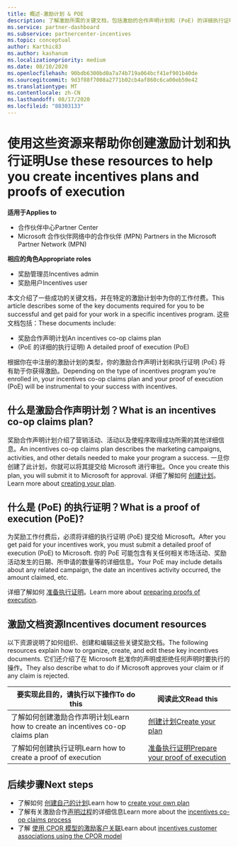 ```yaml
---
title: 概述-激励计划 & POE
description: 了解激励所需的关键文档，包括激励的合作声明计划和 (PoE) 的详细执行证明。
ms.service: partner-dashboard
ms.subservice: partnercenter-incentives
ms.topic: conceptual
author: Karthic83
ms.author: kashanum
ms.localizationpriority: medium
ms.date: 08/10/2020
ms.openlocfilehash: 90bdb6300bd0a7a74b719a064bcf41ef901b40de
ms.sourcegitcommit: 9d3f88f7008a2771b02cb4af860c6ca00eb50e42
ms.translationtype: MT
ms.contentlocale: zh-CN
ms.lasthandoff: 08/17/2020
ms.locfileid: "88303133"
---
```

# <a name="use-these-resources-to-help-you-create-incentives-plans-and-proofs-of-execution"></a><span data-ttu-id="2297f-103">使用这些资源来帮助你创建激励计划和执行证明</span><span class="sxs-lookup"><span data-stu-id="2297f-103">Use these resources to help you create incentives plans and proofs of execution</span></span>

<span data-ttu-id="2297f-104">**适用于**</span><span class="sxs-lookup"><span data-stu-id="2297f-104">**Applies to**</span></span>

- <span data-ttu-id="2297f-105">合作伙伴中心</span><span class="sxs-lookup"><span data-stu-id="2297f-105">Partner Center</span></span>
- <span data-ttu-id="2297f-106">Microsoft 合作伙伴网络中的合作伙伴 (MPN) </span><span class="sxs-lookup"><span data-stu-id="2297f-106">Partners in the Microsoft Partner Network (MPN)</span></span>

<span data-ttu-id="2297f-107">**相应的角色**</span><span class="sxs-lookup"><span data-stu-id="2297f-107">**Appropriate roles**</span></span>

- <span data-ttu-id="2297f-108">奖励管理员</span><span class="sxs-lookup"><span data-stu-id="2297f-108">Incentives admin</span></span>
- <span data-ttu-id="2297f-109">奖励用户</span><span class="sxs-lookup"><span data-stu-id="2297f-109">Incentives user</span></span>

<span data-ttu-id="2297f-110">本文介绍了一些成功的关键文档，并在特定的激励计划中为你的工作付费。</span><span class="sxs-lookup"><span data-stu-id="2297f-110">This article describes some of the key documents required for you to be successful and get paid for your work in a specific incentives program.</span></span> <span data-ttu-id="2297f-111">这些文档包括：</span><span class="sxs-lookup"><span data-stu-id="2297f-111">These documents include:</span></span>

- <span data-ttu-id="2297f-112">奖励合作声明计划</span><span class="sxs-lookup"><span data-stu-id="2297f-112">An incentives co-op claims plan</span></span>
- <span data-ttu-id="2297f-113"> (PoE 的详细的执行证明) </span><span class="sxs-lookup"><span data-stu-id="2297f-113">A detailed proof of execution (PoE)</span></span>

<span data-ttu-id="2297f-114">根据你在中注册的激励计划的类型，你的激励合作声明计划和执行证明 (PoE) 将有助于你获得激励。</span><span class="sxs-lookup"><span data-stu-id="2297f-114">Depending on the type of incentives program you’re enrolled in, your incentives co-op claims plan and your proof of execution (PoE) will be instrumental to your success with incentives.</span></span>

## <a name="what-is-an-incentives-co-op-claims-plan"></a><span data-ttu-id="2297f-115">什么是激励合作声明计划？</span><span class="sxs-lookup"><span data-stu-id="2297f-115">What is an incentives co-op claims plan?</span></span>

<span data-ttu-id="2297f-116">奖励合作声明计划介绍了营销活动、活动以及使程序取得成功所需的其他详细信息。</span><span class="sxs-lookup"><span data-stu-id="2297f-116">An incentives co-op claims plan describes the marketing campaigns, activities, and other details needed to make your program a success.</span></span> <span data-ttu-id="2297f-117">一旦你创建了此计划，你就可以将其提交给 Microsoft 进行审批。</span><span class="sxs-lookup"><span data-stu-id="2297f-117">Once you create this plan, you will submit it to Microsoft for approval.</span></span> <span data-ttu-id="2297f-118">详细了解如何 [创建计划](incentives-create-your-plan.md)。</span><span class="sxs-lookup"><span data-stu-id="2297f-118">Learn more about [creating your plan](incentives-create-your-plan.md).</span></span>

## <a name="what-is-a-proof-of-execution-poe"></a><span data-ttu-id="2297f-119">什么是 (PoE) 的执行证明？</span><span class="sxs-lookup"><span data-stu-id="2297f-119">What is a proof of execution (PoE)?</span></span>

<span data-ttu-id="2297f-120">为奖励工作付费后，必须将详细的执行证明 (PoE) 提交给 Microsoft。</span><span class="sxs-lookup"><span data-stu-id="2297f-120">After you get paid for your incentives work, you must submit a detailed proof of execution (PoE) to Microsoft.</span></span> <span data-ttu-id="2297f-121">你的 PoE 可能包含有关任何相关市场活动、奖励活动发生的日期、所申请的数量等的详细信息。</span><span class="sxs-lookup"><span data-stu-id="2297f-121">Your PoE may include details about any related campaign, the date an incentives activity occurred, the amount claimed, etc.</span></span> 

<span data-ttu-id="2297f-122">详细了解如何 [准备执行证明](incentives-prepare-your-proof-of-execution.md)。</span><span class="sxs-lookup"><span data-stu-id="2297f-122">Learn more about [preparing proofs of execution](incentives-prepare-your-proof-of-execution.md).</span></span>

## <a name="incentives-document-resources"></a><span data-ttu-id="2297f-123">激励文档资源</span><span class="sxs-lookup"><span data-stu-id="2297f-123">Incentives document resources</span></span>

<span data-ttu-id="2297f-124">以下资源说明了如何组织、创建和编辑这些关键奖励文档。</span><span class="sxs-lookup"><span data-stu-id="2297f-124">The following resources explain how to organize, create, and edit these key incentives documents.</span></span> <span data-ttu-id="2297f-125">它们还介绍了在 Microsoft 批准你的声明或拒绝任何声明时要执行的操作。</span><span class="sxs-lookup"><span data-stu-id="2297f-125">They also describe what to do if Microsoft approves your claim or if any claim is rejected.</span></span>

|  <span data-ttu-id="2297f-126">**要实现此目的，请执行以下操作**</span><span class="sxs-lookup"><span data-stu-id="2297f-126">**To do this**</span></span>  |  <span data-ttu-id="2297f-127">**阅读此文**</span><span class="sxs-lookup"><span data-stu-id="2297f-127">**Read this**</span></span>  |
|--------------|-----------|
| <span data-ttu-id="2297f-128">了解如何创建激励合作声明计划</span><span class="sxs-lookup"><span data-stu-id="2297f-128">Learn how to create an incentives co-op claims plan</span></span> | [<span data-ttu-id="2297f-129">创建计划</span><span class="sxs-lookup"><span data-stu-id="2297f-129">Create your plan</span></span>](incentives-create-your-plan.md)  |
<span data-ttu-id="2297f-130">了解如何创建执行证明</span><span class="sxs-lookup"><span data-stu-id="2297f-130">Learn how to create a proof of execution</span></span> | [<span data-ttu-id="2297f-131">准备执行证明</span><span class="sxs-lookup"><span data-stu-id="2297f-131">Prepare your proof of execution</span></span>](incentives-prepare-your-proof-of-execution.md)  |

## <a name="next-steps"></a><span data-ttu-id="2297f-132">后续步骤</span><span class="sxs-lookup"><span data-stu-id="2297f-132">Next steps</span></span>

- <span data-ttu-id="2297f-133">了解如何 [创建自己的计划](incentives-create-your-plan.md)</span><span class="sxs-lookup"><span data-stu-id="2297f-133">Learn how to [create your own plan](incentives-create-your-plan.md)</span></span>
- <span data-ttu-id="2297f-134">了解有关激励合作[声明过程](claims-overview.md)的详细信息</span><span class="sxs-lookup"><span data-stu-id="2297f-134">Learn more about the [incentives co-op claims process](claims-overview.md)</span></span>
- <span data-ttu-id="2297f-135">了解 [使用 CPOR 模型的激励客户关联](submit-osa-claim.md)</span><span class="sxs-lookup"><span data-stu-id="2297f-135">Learn about [incentives customer associations using the CPOR model](submit-osa-claim.md)</span></span>